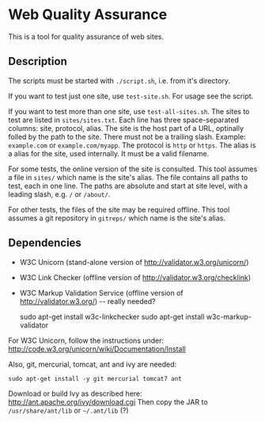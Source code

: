 Web Quality Assurance
=====================

This is a tool for quality assurance of web sites.

Description
-----------

The scripts must be started with `./script.sh`, i.e. from it's directory.

If you want to test just one site, use `test-site.sh`.  For usage see the script.

If you want to test more than one site, use `test-all-sites.sh`.  The sites to test are listed in `sites/sites.txt`.  Each line has three space-separated columns: site, protocol, alias.  The site is the host part of a URL, optinally folled by the path to the site.  There must not be a trailing slash.  Example: `example.com` or `example.com/myapp`.  The protocol is `http` or `https`.  The alias is a alias for the site, used internally.  It must be a valid filename.

For some tests, the online version of the site is consulted.  This tool assumes a file in `sites/` which name is the site's alias.  The file contains all paths to test, each in one line.  The paths are absolute and start at site level, with a leading slash, e.g. `/` or `/about/`.

For other tests, the files of the site may be required offline.  This tool assumes a git repository in `gitreps/` which name is the site's alias.

Dependencies
------------

* W3C Unicorn (stand-alone version of <http://validator.w3.org/unicorn/>)
* W3C Link Checker (offline version of <http://validator.w3.org/checklink>)
* W3C Markup Validation Service (offline version of <http://validator.w3.org/>) -- really needed?

   sudo apt-get install w3c-linkchecker
   sudo apt-get install w3c-markup-validator

For W3C Unicorn, follow the instructions under:
http://code.w3.org/unicorn/wiki/Documentation/Install

Also, git, mercurial, tomcat, ant and ivy are needed:

    sudo apt-get install -y git mercurial tomcat7 ant

Download or build Ivy as described here:
http://ant.apache.org/ivy/download.cgi
Then copy the JAR to `/usr/share/ant/lib` or `~/.ant/lib` (?)
